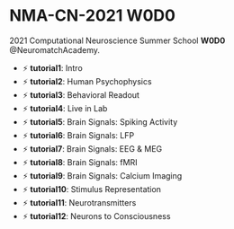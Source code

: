 # NMA-CN-2021 W0D0
2021 Computational Neuroscience Summer School **W0D0** @NeuromatchAcademy.

- ⚡ **tutorial1**: Intro  
- ⚡ **tutorial2**: Human Psychophysics  
- ⚡ **tutorial3**: Behavioral Readout  
- ⚡ **tutorial4**: Live in Lab  
- ⚡ **tutorial5**: Brain Signals: Spiking Activity  
- ⚡ **tutorial6**: Brain Signals: LFP  
- ⚡ **tutorial7**: Brain Signals: EEG & MEG  
- ⚡ **tutorial8**: Brain Signals: fMRI  
- ⚡ **tutorial9**: Brain Signals: Calcium Imaging  
- ⚡ **tutorial10**: Stimulus Representation  
- ⚡ **tutorial11**: Neurotransmitters  
- ⚡ **tutorial12**: Neurons to Consciousness
